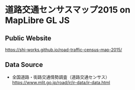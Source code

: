 # 道路交通センサスマップ2015 on MapLibre GL JS
## Public Website
https://shi-works.github.io/road-traffic-census-map-2015/

## Data Source
- 全国道路・街路交通情勢調査（道路交通センサス）  
https://www.mlit.go.jp/road/ir/ir-data/ir-data.html
